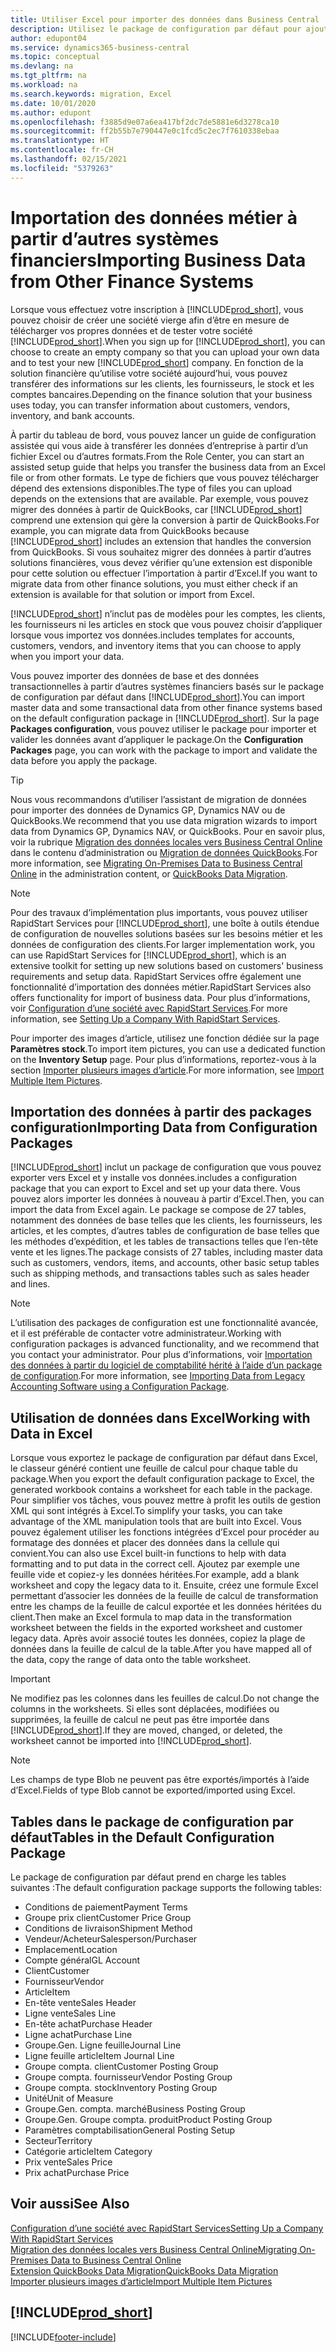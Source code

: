 ```yaml
---
title: Utiliser Excel pour importer des données dans Business Central
description: Utilisez le package de configuration par défaut pour ajouter des données client dans Excel et les importer ensuite dans Business Central.
author: edupont04
ms.service: dynamics365-business-central
ms.topic: conceptual
ms.devlang: na
ms.tgt_pltfrm: na
ms.workload: na
ms.search.keywords: migration, Excel
ms.date: 10/01/2020
ms.author: edupont
ms.openlocfilehash: f3885d9e07a6ea417bf2dc7de5881e6d3278ca10
ms.sourcegitcommit: ff2b55b7e790447e0c1fcd5c2ec7f7610338ebaa
ms.translationtype: HT
ms.contentlocale: fr-CH
ms.lasthandoff: 02/15/2021
ms.locfileid: "5379263"
---
```

# <a name="importing-business-data-from-other-finance-systems"></a><span data-ttu-id="90ea2-103">Importation des données métier à partir d’autres systèmes financiers</span><span class="sxs-lookup"><span data-stu-id="90ea2-103">Importing Business Data from Other Finance Systems</span></span>

<span data-ttu-id="90ea2-104">Lorsque vous effectuez votre inscription à [!INCLUDE[prod_short](includes/prod_short.md)], vous pouvez choisir de créer une société vierge afin d’être en mesure de télécharger vos propres données et de tester votre société [!INCLUDE[prod_short](includes/prod_short.md)].</span><span class="sxs-lookup"><span data-stu-id="90ea2-104">When you sign up for [!INCLUDE[prod_short](includes/prod_short.md)], you can choose to create an empty company so that you can upload your own data and to test your new [!INCLUDE[prod_short](includes/prod_short.md)] company.</span></span> <span data-ttu-id="90ea2-105">En fonction de la solution financière qu’utilise votre société aujourd’hui, vous pouvez transférer des informations sur les clients, les fournisseurs, le stock et les comptes bancaires.</span><span class="sxs-lookup"><span data-stu-id="90ea2-105">Depending on the finance solution that your business uses today, you can transfer information about customers, vendors, inventory, and bank accounts.</span></span>  

<span data-ttu-id="90ea2-106">À partir du tableau de bord, vous pouvez lancer un guide de configuration assistée qui vous aide à transférer les données d’entreprise à partir d’un fichier Excel ou d’autres formats.</span><span class="sxs-lookup"><span data-stu-id="90ea2-106">From the Role Center, you can start an assisted setup guide that helps you transfer the business data from an Excel file or from other formats.</span></span> <span data-ttu-id="90ea2-107">Le type de fichiers que vous pouvez télécharger dépend des extensions disponibles.</span><span class="sxs-lookup"><span data-stu-id="90ea2-107">The type of files you can upload depends on the extensions that are available.</span></span> <span data-ttu-id="90ea2-108">Par exemple, vous pouvez migrer des données à partir de QuickBooks, car [!INCLUDE[prod_short](includes/prod_short.md)] comprend une extension qui gère la conversion à partir de QuickBooks.</span><span class="sxs-lookup"><span data-stu-id="90ea2-108">For example, you can migrate data from QuickBooks because [!INCLUDE[prod_short](includes/prod_short.md)] includes an extension that handles the conversion from QuickBooks.</span></span> <span data-ttu-id="90ea2-109">Si vous souhaitez migrer des données à partir d’autres solutions financières, vous devez vérifier qu’une extension est disponible pour cette solution ou effectuer l’importation à partir d’Excel.</span><span class="sxs-lookup"><span data-stu-id="90ea2-109">If you want to migrate data from other finance solutions, you must either check if an extension is available for that solution or import from Excel.</span></span>  

[!INCLUDE[prod_short](includes/prod_short.md)] <span data-ttu-id="90ea2-110">n’inclut pas de modèles pour les comptes, les clients, les fournisseurs ni les articles en stock que vous pouvez choisir d’appliquer lorsque vous importez vos données.</span><span class="sxs-lookup"><span data-stu-id="90ea2-110">includes templates for accounts, customers, vendors, and inventory items that you can choose to apply when you import your data.</span></span>

<span data-ttu-id="90ea2-111">Vous pouvez importer des données de base et des données transactionnelles à partir d’autres systèmes financiers basés sur le package de configuration par défaut dans [!INCLUDE[prod_short](includes/prod_short.md)].</span><span class="sxs-lookup"><span data-stu-id="90ea2-111">You can import master data and some transactional data from other finance systems based on the default configuration package in [!INCLUDE[prod_short](includes/prod_short.md)].</span></span> <span data-ttu-id="90ea2-112">Sur la page **Packages configuration**, vous pouvez utiliser le package pour importer et valider les données avant d’appliquer le package.</span><span class="sxs-lookup"><span data-stu-id="90ea2-112">On the **Configuration Packages** page, you can work with the package to import and validate the data before you apply the package.</span></span>  

> [!TIP]  
> <span data-ttu-id="90ea2-113">Nous vous recommandons d’utiliser l’assistant de migration de données pour importer des données de Dynamics GP, Dynamics NAV ou de QuickBooks.</span><span class="sxs-lookup"><span data-stu-id="90ea2-113">We recommend that you use data migration wizards to import data from Dynamics GP, Dynamics NAV, or QuickBooks.</span></span> <span data-ttu-id="90ea2-114">Pour en savoir plus, voir la rubrique [Migration des données locales vers Business Central Online](/dynamics365/business-central/dev-itpro/administration/migrate-data) dans le contenu d’administration ou [Migration de données QuickBooks](ui-extensions-quickbooks-data-migration.md).</span><span class="sxs-lookup"><span data-stu-id="90ea2-114">For more information, see [Migrating On-Premises Data to Business Central Online](/dynamics365/business-central/dev-itpro/administration/migrate-data) in the administration content, or [QuickBooks Data Migration](ui-extensions-quickbooks-data-migration.md).</span></span>

> [!NOTE]  
> <span data-ttu-id="90ea2-115">Pour des travaux d’implémentation plus importants, vous pouvez utiliser RapidStart Services pour [!INCLUDE[prod_short](includes/prod_short.md)], une boîte à outils étendue de configuration de nouvelles solutions basées sur les besoins métier et les données de configuration des clients.</span><span class="sxs-lookup"><span data-stu-id="90ea2-115">For larger implementation work, you can use RapidStart Services for [!INCLUDE[prod_short](includes/prod_short.md)], which is an extensive toolkit for setting up new solutions based on customers' business requirements and setup data.</span></span> <span data-ttu-id="90ea2-116">RapidStart Services offre également une fonctionnalité d’importation des données métier.</span><span class="sxs-lookup"><span data-stu-id="90ea2-116">RapidStart Services also offers functionality for import of business data.</span></span> <span data-ttu-id="90ea2-117">Pour plus d’informations, voir [Configuration d’une société avec RapidStart Services](admin-set-up-a-company-with-rapidstart.md).</span><span class="sxs-lookup"><span data-stu-id="90ea2-117">For more information, see [Setting Up a Company With RapidStart Services](admin-set-up-a-company-with-rapidstart.md).</span></span>

<span data-ttu-id="90ea2-118">Pour importer des images d’article, utilisez une fonction dédiée sur la page **Paramètres stock**.</span><span class="sxs-lookup"><span data-stu-id="90ea2-118">To import item pictures, you can use a dedicated function on the **Inventory Setup** page.</span></span> <span data-ttu-id="90ea2-119">Pour plus d’informations, reportez-vous à la section [Importer plusieurs images d’article](inventory-how-import-item-pictures.md).</span><span class="sxs-lookup"><span data-stu-id="90ea2-119">For more information, see [Import Multiple Item Pictures](inventory-how-import-item-pictures.md).</span></span>

## <a name="importing-data-from-configuration-packages"></a><span data-ttu-id="90ea2-120">Importation des données à partir des packages configuration</span><span class="sxs-lookup"><span data-stu-id="90ea2-120">Importing Data from Configuration Packages</span></span>
[!INCLUDE[prod_short](includes/prod_short.md)] <span data-ttu-id="90ea2-121">inclut un package de configuration que vous pouvez exporter vers Excel et y installe vos données.</span><span class="sxs-lookup"><span data-stu-id="90ea2-121">includes a configuration package that you can export to Excel and set up your data there.</span></span> <span data-ttu-id="90ea2-122">Vous pouvez alors importer les données à nouveau à partir d’Excel.</span><span class="sxs-lookup"><span data-stu-id="90ea2-122">Then, you can import the data from Excel again.</span></span> <span data-ttu-id="90ea2-123">Le package se compose de 27 tables, notamment des données de base telles que les clients, les fournisseurs, les articles, et les comptes, d’autres tables de configuration de base telles que les méthodes d’expédition, et les tables de transactions telles que l’en-tête vente et les lignes.</span><span class="sxs-lookup"><span data-stu-id="90ea2-123">The package consists of 27 tables, including master data such as customers, vendors, items, and accounts, other basic setup tables such as shipping methods, and transactions tables such as sales header and lines.</span></span>  

> [!NOTE]  
>   <span data-ttu-id="90ea2-124">L’utilisation des packages de configuration est une fonctionnalité avancée, et il est préférable de contacter votre administrateur.</span><span class="sxs-lookup"><span data-stu-id="90ea2-124">Working with configuration packages is advanced functionality, and we recommend that you contact your administrator.</span></span> <span data-ttu-id="90ea2-125">Pour plus d’informations, voir [Importation des données à partir du logiciel de comptabilité hérité à l’aide d’un package de configuration](across-import-data-configuration-packages.md).</span><span class="sxs-lookup"><span data-stu-id="90ea2-125">For more information, see [Importing Data from Legacy Accounting Software using a Configuration Package](across-import-data-configuration-packages.md).</span></span>

## <a name="working-with-data-in-excel"></a><span data-ttu-id="90ea2-126">Utilisation de données dans Excel</span><span class="sxs-lookup"><span data-stu-id="90ea2-126">Working with Data in Excel</span></span>
<span data-ttu-id="90ea2-127">Lorsque vous exportez le package de configuration par défaut dans Excel, le classeur généré contient une feuille de calcul pour chaque table du package.</span><span class="sxs-lookup"><span data-stu-id="90ea2-127">When you export the default configuration package to Excel, the generated workbook contains a worksheet for each table in the package.</span></span> <span data-ttu-id="90ea2-128">Pour simplifier vos tâches, vous pouvez mettre à profit les outils de gestion XML qui sont intégrés à Excel.</span><span class="sxs-lookup"><span data-stu-id="90ea2-128">To simplify your tasks, you can take advantage of the XML manipulation tools that are built into Excel.</span></span> <span data-ttu-id="90ea2-129">Vous pouvez également utiliser les fonctions intégrées d’Excel pour procéder au formatage des données et placer des données dans la cellule qui convient.</span><span class="sxs-lookup"><span data-stu-id="90ea2-129">You can also use Excel built-in functions to help with data formatting and to put data in the correct cell.</span></span> <span data-ttu-id="90ea2-130">Ajoutez par exemple une feuille vide et copiez-y les données héritées.</span><span class="sxs-lookup"><span data-stu-id="90ea2-130">For example, add a blank worksheet and copy the legacy data to it.</span></span> <span data-ttu-id="90ea2-131">Ensuite, créez une formule Excel permettant d’associer les données de la feuille de calcul de transformation entre les champs de la feuille de calcul exportée et les données héritées du client.</span><span class="sxs-lookup"><span data-stu-id="90ea2-131">Then make an Excel formula to map data in the transformation worksheet between the fields in the exported worksheet and customer legacy data.</span></span> <span data-ttu-id="90ea2-132">Après avoir associé toutes les données, copiez la plage de données dans la feuille de calcul de la table.</span><span class="sxs-lookup"><span data-stu-id="90ea2-132">After you have mapped all of the data, copy the range of data onto the table worksheet.</span></span>  

> [!IMPORTANT]  
>  <span data-ttu-id="90ea2-133">Ne modifiez pas les colonnes dans les feuilles de calcul.</span><span class="sxs-lookup"><span data-stu-id="90ea2-133">Do not change the columns in the worksheets.</span></span> <span data-ttu-id="90ea2-134">Si elles sont déplacées, modifiées ou supprimées, la feuille de calcul ne peut pas être importée dans [!INCLUDE[prod_short](includes/prod_short.md)].</span><span class="sxs-lookup"><span data-stu-id="90ea2-134">If they are moved, changed, or deleted, the worksheet cannot be imported into [!INCLUDE[prod_short](includes/prod_short.md)].</span></span>

> [!NOTE]
> <span data-ttu-id="90ea2-135">Les champs de type Blob ne peuvent pas être exportés/importés à l’aide d’Excel.</span><span class="sxs-lookup"><span data-stu-id="90ea2-135">Fields of type Blob cannot be exported/imported using Excel.</span></span>

## <a name="tables-in-the-default-configuration-package"></a><span data-ttu-id="90ea2-136">Tables dans le package de configuration par défaut</span><span class="sxs-lookup"><span data-stu-id="90ea2-136">Tables in the Default Configuration Package</span></span>
<span data-ttu-id="90ea2-137">Le package de configuration par défaut prend en charge les tables suivantes :</span><span class="sxs-lookup"><span data-stu-id="90ea2-137">The default configuration package supports the following tables:</span></span>

-   <span data-ttu-id="90ea2-138">Conditions de paiement</span><span class="sxs-lookup"><span data-stu-id="90ea2-138">Payment Terms</span></span>
-   <span data-ttu-id="90ea2-139">Groupe prix client</span><span class="sxs-lookup"><span data-stu-id="90ea2-139">Customer Price Group</span></span>
-   <span data-ttu-id="90ea2-140">Conditions de livraison</span><span class="sxs-lookup"><span data-stu-id="90ea2-140">Shipment Method</span></span>
-   <span data-ttu-id="90ea2-141">Vendeur/Acheteur</span><span class="sxs-lookup"><span data-stu-id="90ea2-141">Salesperson/Purchaser</span></span>
-   <span data-ttu-id="90ea2-142">Emplacement</span><span class="sxs-lookup"><span data-stu-id="90ea2-142">Location</span></span>
-   <span data-ttu-id="90ea2-143">Compte général</span><span class="sxs-lookup"><span data-stu-id="90ea2-143">GL Account</span></span>
-   <span data-ttu-id="90ea2-144">Client</span><span class="sxs-lookup"><span data-stu-id="90ea2-144">Customer</span></span>
-   <span data-ttu-id="90ea2-145">Fournisseur</span><span class="sxs-lookup"><span data-stu-id="90ea2-145">Vendor</span></span>
-   <span data-ttu-id="90ea2-146">Article</span><span class="sxs-lookup"><span data-stu-id="90ea2-146">Item</span></span>
-   <span data-ttu-id="90ea2-147">En-tête vente</span><span class="sxs-lookup"><span data-stu-id="90ea2-147">Sales Header</span></span>
-   <span data-ttu-id="90ea2-148">Ligne vente</span><span class="sxs-lookup"><span data-stu-id="90ea2-148">Sales Line</span></span>
-   <span data-ttu-id="90ea2-149">En-tête achat</span><span class="sxs-lookup"><span data-stu-id="90ea2-149">Purchase Header</span></span>
-   <span data-ttu-id="90ea2-150">Ligne achat</span><span class="sxs-lookup"><span data-stu-id="90ea2-150">Purchase Line</span></span>
-   <span data-ttu-id="90ea2-151">Groupe.</span><span class="sxs-lookup"><span data-stu-id="90ea2-151">Gen.</span></span> <span data-ttu-id="90ea2-152">Ligne feuille</span><span class="sxs-lookup"><span data-stu-id="90ea2-152">Journal Line</span></span>
-   <span data-ttu-id="90ea2-153">Ligne feuille article</span><span class="sxs-lookup"><span data-stu-id="90ea2-153">Item Journal Line</span></span>
-   <span data-ttu-id="90ea2-154">Groupe compta. client</span><span class="sxs-lookup"><span data-stu-id="90ea2-154">Customer Posting Group</span></span>
-   <span data-ttu-id="90ea2-155">Groupe compta. fournisseur</span><span class="sxs-lookup"><span data-stu-id="90ea2-155">Vendor Posting Group</span></span>
-   <span data-ttu-id="90ea2-156">Groupe compta. stock</span><span class="sxs-lookup"><span data-stu-id="90ea2-156">Inventory Posting Group</span></span>
-   <span data-ttu-id="90ea2-157">Unité</span><span class="sxs-lookup"><span data-stu-id="90ea2-157">Unit of Measure</span></span>
-   <span data-ttu-id="90ea2-158">Groupe.</span><span class="sxs-lookup"><span data-stu-id="90ea2-158">Gen.</span></span> <span data-ttu-id="90ea2-159">compta. marché</span><span class="sxs-lookup"><span data-stu-id="90ea2-159">Business Posting Group</span></span>
-   <span data-ttu-id="90ea2-160">Groupe.</span><span class="sxs-lookup"><span data-stu-id="90ea2-160">Gen.</span></span> <span data-ttu-id="90ea2-161">Groupe compta. produit</span><span class="sxs-lookup"><span data-stu-id="90ea2-161">Product Posting Group</span></span>
-   <span data-ttu-id="90ea2-162">Paramètres comptabilisation</span><span class="sxs-lookup"><span data-stu-id="90ea2-162">General Posting Setup</span></span>
-   <span data-ttu-id="90ea2-163">Secteur</span><span class="sxs-lookup"><span data-stu-id="90ea2-163">Territory</span></span>
-   <span data-ttu-id="90ea2-164">Catégorie article</span><span class="sxs-lookup"><span data-stu-id="90ea2-164">Item Category</span></span>
-   <span data-ttu-id="90ea2-165">Prix vente</span><span class="sxs-lookup"><span data-stu-id="90ea2-165">Sales Price</span></span>
-   <span data-ttu-id="90ea2-166">Prix achat</span><span class="sxs-lookup"><span data-stu-id="90ea2-166">Purchase Price</span></span>

## <a name="see-also"></a><span data-ttu-id="90ea2-167">Voir aussi</span><span class="sxs-lookup"><span data-stu-id="90ea2-167">See Also</span></span>
[<span data-ttu-id="90ea2-168">Configuration d’une société avec RapidStart Services</span><span class="sxs-lookup"><span data-stu-id="90ea2-168">Setting Up a Company With RapidStart Services</span></span>](admin-set-up-a-company-with-rapidstart.md)  
[<span data-ttu-id="90ea2-169">Migration des données locales vers Business Central Online</span><span class="sxs-lookup"><span data-stu-id="90ea2-169">Migrating On-Premises Data to Business Central Online</span></span>](/dynamics365/business-central/dev-itpro/administration/migrate-data)  
[<span data-ttu-id="90ea2-170">Extension QuickBooks Data Migration</span><span class="sxs-lookup"><span data-stu-id="90ea2-170">QuickBooks Data Migration</span></span>](ui-extensions-quickbooks-data-migration.md)  
[<span data-ttu-id="90ea2-171">Importer plusieurs images d’article</span><span class="sxs-lookup"><span data-stu-id="90ea2-171">Import Multiple Item Pictures</span></span>](inventory-how-import-item-pictures.md)

## [!INCLUDE[prod_short](includes/free_trial_md.md)]  


[!INCLUDE[footer-include](includes/footer-banner.md)]